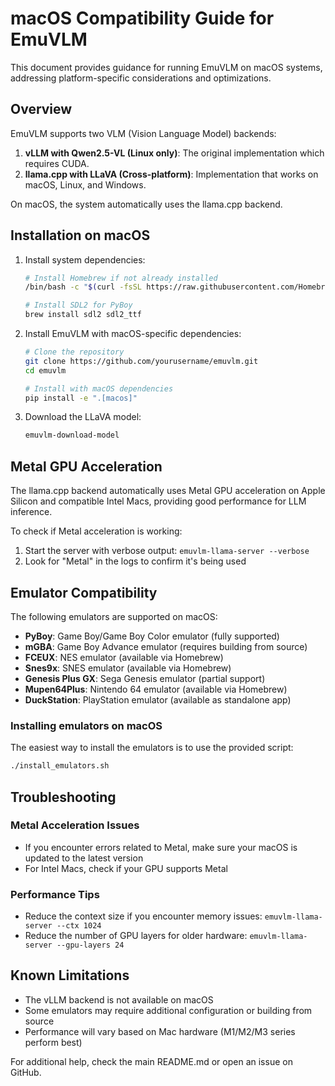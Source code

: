 # macOS Compatibility Guide for EmuVLM

This document provides guidance for running EmuVLM on macOS systems, addressing platform-specific considerations and optimizations.

## Overview

EmuVLM supports two VLM (Vision Language Model) backends:

1. **vLLM with Qwen2.5-VL (Linux only)**: The original implementation which requires CUDA.
2. **llama.cpp with LLaVA (Cross-platform)**: Implementation that works on macOS, Linux, and Windows.

On macOS, the system automatically uses the llama.cpp backend.

## Installation on macOS

1. Install system dependencies:
   ```bash
   # Install Homebrew if not already installed
   /bin/bash -c "$(curl -fsSL https://raw.githubusercontent.com/Homebrew/install/HEAD/install.sh)"
   
   # Install SDL2 for PyBoy
   brew install sdl2 sdl2_ttf
   ```

2. Install EmuVLM with macOS-specific dependencies:
   ```bash
   # Clone the repository
   git clone https://github.com/yourusername/emuvlm.git
   cd emuvlm
   
   # Install with macOS dependencies
   pip install -e ".[macos]"
   ```

3. Download the LLaVA model:
   ```bash
   emuvlm-download-model
   ```

## Metal GPU Acceleration

The llama.cpp backend automatically uses Metal GPU acceleration on Apple Silicon and compatible Intel Macs, providing good performance for LLM inference.

To check if Metal acceleration is working:
1. Start the server with verbose output: `emuvlm-llama-server --verbose`
2. Look for "Metal" in the logs to confirm it's being used

## Emulator Compatibility

The following emulators are supported on macOS:

- **PyBoy**: Game Boy/Game Boy Color emulator (fully supported)
- **mGBA**: Game Boy Advance emulator (requires building from source)
- **FCEUX**: NES emulator (available via Homebrew)
- **Snes9x**: SNES emulator (available via Homebrew)
- **Genesis Plus GX**: Sega Genesis emulator (partial support)
- **Mupen64Plus**: Nintendo 64 emulator (available via Homebrew)
- **DuckStation**: PlayStation emulator (available as standalone app)

### Installing emulators on macOS

The easiest way to install the emulators is to use the provided script:
```bash
./install_emulators.sh
```

## Troubleshooting

### Metal Acceleration Issues
- If you encounter errors related to Metal, make sure your macOS is updated to the latest version
- For Intel Macs, check if your GPU supports Metal

### Performance Tips
- Reduce the context size if you encounter memory issues: `emuvlm-llama-server --ctx 1024`
- Reduce the number of GPU layers for older hardware: `emuvlm-llama-server --gpu-layers 24`

## Known Limitations

- The vLLM backend is not available on macOS
- Some emulators may require additional configuration or building from source
- Performance will vary based on Mac hardware (M1/M2/M3 series perform best)

For additional help, check the main README.md or open an issue on GitHub.